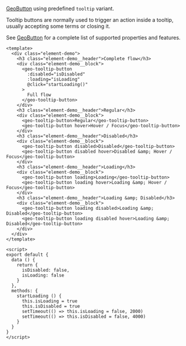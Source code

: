 [GeoButton](./#/Elements/GeoButton) using predefined `tooltip` variant.

Tooltip buttons are normally used to trigger an action inside a tooltip, usually accepting some terms or closing it.

See [GeoButton](./#/Elements/GeoButton) for a complete list of
supported properties and features.

```vue live
<template>
  <div class="element-demo">
    <h3 class="element-demo__header">Complete flow</h3>
    <div class="element-demo__block">
      <geo-tooltip-button
        :disabled="isDisabled"
        :loading="isLoading"
        @click="startLoading()"
      >
        Full flow
      </geo-tooltip-button>
    </div>
    <h3 class="element-demo__header">Regular</h3>
    <div class="element-demo__block">
      <geo-tooltip-button>Regular</geo-tooltip-button>
      <geo-tooltip-button hover>Hover / Focus</geo-tooltip-button>
    </div>
    <h3 class="element-demo__header">Disabled</h3>
    <div class="element-demo__block">
      <geo-tooltip-button disabled>Disabled</geo-tooltip-button>
      <geo-tooltip-button disabled hover>Disabled &amp; Hover / Focus</geo-tooltip-button>
    </div>
    <h3 class="element-demo__header">Loading</h3>
    <div class="element-demo__block">
      <geo-tooltip-button loading>Loading</geo-tooltip-button>
      <geo-tooltip-button loading hover>Loading &amp; Hover / Focus</geo-tooltip-button>
    </div>
    <h3 class="element-demo__header">Loading &amp; Disabled</h3>
    <div class="element-demo__block">
      <geo-tooltip-button loading disabled>Loading &amp; Disabled</geo-tooltip-button>
      <geo-tooltip-button loading disabled hover>Loading &amp; Disabled</geo-tooltip-button>
    </div>
  </div>
</template>

<script>
export default {
  data () {
    return {
      isDisabled: false,
      isLoading: false
    }
  },
  methods: {
    startLoading () {
      this.isLoading = true
      this.isDisabled = true
      setTimeout(() => this.isLoading = false, 2000)
      setTimeout(() => this.isDisabled = false, 4000)
    }
  }
}
</script>
```
